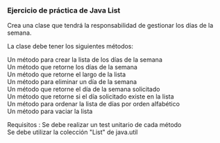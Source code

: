 ### Ejercicio de práctica de Java List

Crea una clase que tendrá la responsabilidad de gestionar los días de la semana.
<p>
La clase debe tener los siguientes métodos:<br>

Un método para crear la lista de los días de la semana <br>
Un método que retorne los días de la semana<br>
Un método que retorne el largo de la lista<br>
Un método para eliminar un día de la semana<br>
Un método que retorne el día de la semana solicitado<br>
Un método que retorne si el día solicitado existe en la lista<br>
Un método para ordenar la lista de días por orden alfabético<br>
Un método para vaciar la lista<br>
</p>
<p>
Requisitos :
Se debe realizar un test unitario de cada método<br>
Se debe utilizar la colección "List" de java.util<br>
</p>
